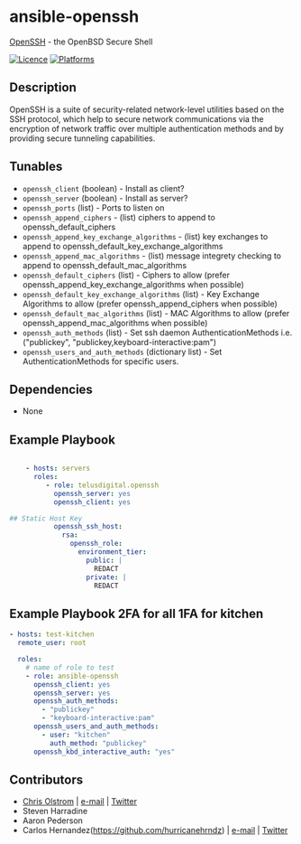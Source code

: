 # ansible-openssh

[OpenSSH](https://wikipedia.org/wiki/OpenSSH) - the OpenBSD Secure Shell

[![Licence](https://img.shields.io/badge/License-MIT-blue.svg)](https://tldrlegal.com/license/mit-license)
[![Platforms](http://img.shields.io/badge/platforms-ubuntu-lightgrey.svg?style=flat)](#)

## Description

OpenSSH is a suite of security-related network-level utilities based on the SSH
protocol, which help to secure network communications via the encryption of
network traffic over multiple authentication methods and by providing secure
tunneling capabilities.

## Tunables

* `openssh_client` (boolean) - Install as client?
* `openssh_server` (boolean) - Install as server?
* `openssh_ports` (list) - Ports to listen on
* `openssh_append_ciphers` - (list) ciphers to append to openssh_default_ciphers
* `openssh_append_key_exchange_algorithms` - (list) key exchanges to append to openssh_default_key_exchange_algorithms
* `openssh_append_mac_algorithms` - (list) message integrety checking to append to openssh_default_mac_algorithms
* `openssh_default_ciphers` (list) - Ciphers to allow (prefer openssh_append_key_exchange_algorithms when possible)
* `openssh_default_key_exchange_algorithms` (list) - Key Exchange Algorithms to allow (prefer openssh_append_ciphers when possible)
* `openssh_default_mac_algorithms` (list) - MAC Algorithms to allow (prefer openssh_append_mac_algorithms when possible)
* `openssh_auth_methods` (list) - Set ssh daemon AuthenticationMethods i.e. ("publickey", "publickey,keyboard-interactive:pam")
* `openssh_users_and_auth_methods` (dictionary list) - Set AuthenticationMethods for specific users.

## Dependencies

* None

## Example Playbook
```yaml

    - hosts: servers
      roles:
         - role: telusdigital.openssh
           openssh_server: yes
           openssh_client: yes

## Static Host Key
           openssh_ssh_host:
             rsa:
               openssh_role:
                 environment_tier:
                   public: |
                     REDACT
                   private: |
                     REDACT
```

## Example Playbook 2FA for all 1FA for kitchen
```yaml
- hosts: test-kitchen
  remote_user: root

  roles:
    # name of role to test
    - role: ansible-openssh
      openssh_client: yes
      openssh_server: yes
      openssh_auth_methods:
        - "publickey"
        - "keyboard-interactive:pam"
      openssh_users_and_auth_methods:
        - user: "kitchen"
          auth_method: "publickey"
      openssh_kbd_interactive_auth: "yes"
```

## Contributors

* [Chris Olstrom](https://colstrom.github.io/) | [e-mail](mailto:chris@olstrom.com) | [Twitter](https://twitter.com/ChrisOlstrom)
* Steven Harradine
* Aaron Pederson
* Carlos Hernandez(https://github.com/hurricanehrndz) | [e-mail](mailto:carlos@techbyte.ca) | [Twitter](https://twitter.com/hurricanehrndz)

